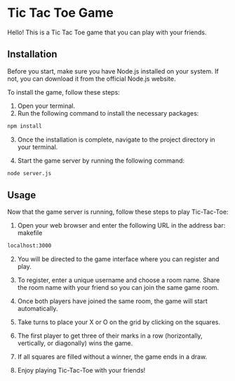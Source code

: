 # Tic Tac Toe Game

Hello! This is a Tic Tac Toe game that you can play with your friends. 

## Installation

Before you start, make sure you have Node.js installed on your system. If not, you can download it from the official Node.js website.

To install the game, follow these steps:

1. Open your terminal.
2. Run the following command to install the necessary packages: 
```bash
npm install
```
3. Once the installation is complete, navigate to the project directory in your terminal.

4. Start the game server by running the following command:
```bash
node server.js
```

## Usage

Now that the game server is running, follow these steps to play Tic-Tac-Toe:

1. Open your web browser and enter the following URL in the address bar:
makefile
```bash
localhost:3000
```

2. You will be directed to the game interface where you can register and play.

3. To register, enter a unique username and choose a room name. Share the room name with your friend so you can join the same game room.

4. Once both players have joined the same room, the game will start automatically.

5. Take turns to place your X or O on the grid by clicking on the squares.

6. The first player to get three of their marks in a row (horizontally, vertically, or diagonally) wins the game.

7. If all squares are filled without a winner, the game ends in a draw.

8. Enjoy playing Tic-Tac-Toe with your friends!
